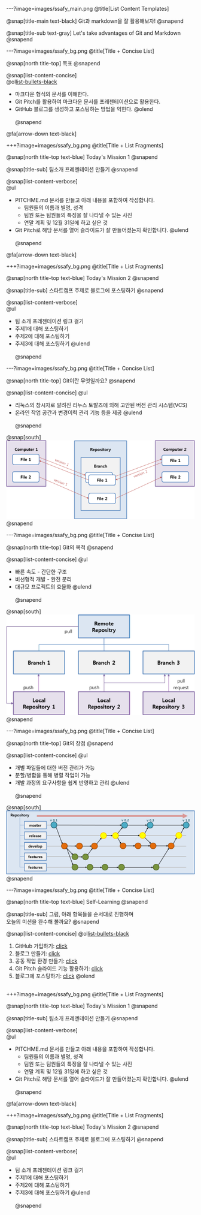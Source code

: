 ---?image=images/ssafy_main.png
@title[List Content Templates]

@snap[title-main text-black]
Git과 markdown을 잘 활용해보자!
@snapend

@snap[title-sub text-gray]
Let's take advantages of Git and Markdown
@snapend

---?image=images/ssafy_bg.png
@title[Title + Concise List]

@snap[north title-top]
목표
@snapend

@snap[list-content-concise]
<br>
@ol[list-bullets-black](false)
- 마크다운 형식의 문서를 이해한다.
- Git Pitch를 활용하여 마크다운 문서를 프레젠테이션으로 활용한다.
- GitHub 블로그를 생성하고 포스팅하는 방법을 익힌다.
@olend
<br><br>
@snapend

@fa[arrow-down text-black]

+++?image=images/ssafy_bg.png
@title[Title + List Fragments]

@snap[north title-top text-blue]
Today's Mission 1
@snapend

@snap[title-sub]
팀소개 프레젠테이션 만들기
@snapend

@snap[list-content-verbose]
<br>
@ul[](false)
* PITCHME.md 문서를 만들고 아래 내용을 포함하여 작성합니다.
  * 팀원들의 이름과 별명, 성격
  * 팀원 또는 팀원들의 특징을 잘 나타낼 수 있는 사진 
  * 연말 계획 및 12월 31일에 하고 싶은 것
* Git Pitch로 해당 문서를 열어 슬라이드가 잘 만들어졌는지 확인합니다. 
@ulend
<br><br>
@snapend

@fa[arrow-down text-black]

+++?image=images/ssafy_bg.png
@title[Title + List Fragments]

@snap[north title-top text-blue]
Today's Mission 2
@snapend

@snap[title-sub]
스타트캠프 주제로 블로그에 포스팅하기
@snapend

@snap[list-content-verbose]
<br>
@ul[](false)
* 팀 소개 프레젠테이션 링크 걸기
* 주제1에 대해 포스팅하기
* 주제2에 대해 포스팅하기
* 주제3에 대해 포스팅하기
@ulend
<br><br>
@snapend

---?image=images/ssafy_bg.png
@title[Title + Concise List]

@snap[north title-top]
Git이란 무엇일까요?
@snapend

@snap[list-content-concise]
@ul[](false)
- 리눅스의 창시자로 알려진 리누스 토발즈에 의해 고안된 버전 관리 시스템(VCS)
- 온라인 작업 공간과 변경이력 관리 기능 등을 제공
@ulend
<br><br>
@snapend

@snap[south]
![What is Git](images/what_is_git.png)
@snapend

---?image=images/ssafy_bg.png
@title[Title + Concise List]

@snap[north title-top]
Git의 목적
@snapend

@snap[list-content-concise]
@ul[](false)
- 빠른 속도        - 간단한 구조 
- 비선형적 개발    - 완전 분리 
- 대규모 프로젝트의 효율화
@ulend
<br><br>
@snapend

@snap[south]
![Purpose of Git](images/purpose_of_git.png)
@snapend

---?image=images/ssafy_bg.png
@title[Title + Concise List]

@snap[north title-top]
Git의 장점
@snapend

@snap[list-content-concise]
@ul[](false)
- 개별 파일들에 대한 버전 관리가 가능
- 분할/병합을 통해 병렬 작업이 가능
- 개발 과정의 요구사항을 쉽게 반영하고 관리
@ulend
<br><br>
@snapend

@snap[south]
![Pros of VCS](images/pros_of_vcs.png)
@snapend

---?image=images/ssafy_bg.png
@title[Title + Concise List]

@snap[north title-top text-blue]
Self-Learning
@snapend

@snap[title-sub]
그럼, 아래 항목들을 순서대로 진행하며<br>
오늘의 미션을 완수해 볼까요?
@snapend

@snap[list-content-concise]
@ol[list-bullets-black](false)
1. GitHub 가입하기: [click](https://ssafy2018.github.io/public/Join-GitHub/)
2. 블로그 만들기: [click](https://ssafy2018.github.io/public/Add-Collaborator/) 
3. 공동 작업 환경 만들기: [click](https://ssafy2018.github.io/public/Slideshow-with-GitPitch/)
4. Git Pitch 슬라이드 기능 활용하기: [click](https://ssafy2018.github.io/public/Create-Page-with-Theme/) 
5. 블로그에 포스팅하기: [click](https://ssafy2018.github.io/public/Posting-on-Your-Blog/)
@olend
<br><br>

+++?image=images/ssafy_bg.png
@title[Title + List Fragments]

@snap[north title-top text-blue]
Today's Mission 1
@snapend

@snap[title-sub]
팀소개 프레젠테이션 만들기
@snapend

@snap[list-content-verbose]
<br>
@ul[](false)
* PITCHME.md 문서를 만들고 아래 내용을 포함하여 작성합니다.
  * 팀원들의 이름과 별명, 성격
  * 팀원 또는 팀원들의 특징을 잘 나타낼 수 있는 사진 
  * 연말 계획 및 12월 31일에 하고 싶은 것
* Git Pitch로 해당 문서를 열어 슬라이드가 잘 만들어졌는지 확인합니다. 
@ulend
<br><br>
@snapend

@fa[arrow-down text-black]

+++?image=images/ssafy_bg.png
@title[Title + List Fragments]

@snap[north title-top text-blue]
Today's Mission 2
@snapend

@snap[title-sub]
스타트캠프 주제로 블로그에 포스팅하기
@snapend

@snap[list-content-verbose]
<br>
@ul[](false)
* 팀 소개 프레젠테이션 링크 걸기
* 주제1에 대해 포스팅하기
* 주제2에 대해 포스팅하기
* 주제3에 대해 포스팅하기
@ulend
<br><br>
@snapend
